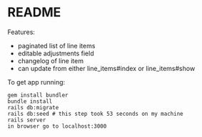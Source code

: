 # README

Features:
- paginated list of line items
- editable adjustments field
- changelog of line item
- can update from either line_items#index or line_items#show

To get app running:
```
gem install bundler
bundle install
rails db:migrate
rails db:seed # this step took 53 seconds on my machine
rails server
in browser go to localhost:3000
```
